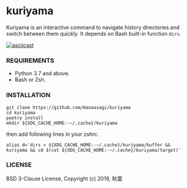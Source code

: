 # kuriyama

Kuriyama is an interactive command to navigate history directories and switch between them quickly. It depends on Bash built-in function `dirs`.

[![asciicast](https://asciinema.org/a/oFRBI9pt34EzpMTEewL85Y30D.svg)](https://asciinema.org/a/oFRBI9pt34EzpMTEewL85Y30D)

### REQUIREMENTS
- Python 3.7 and above.
- Bash or Zsh.

### INSTALLATION

```Shell
git clone https://github.com/Hanaasagi/kuriyama
cd kuriyama
poetry install
mkdir ${XDG_CACHE_HOME:-~/.cache}/kuriyama
```

then add following lines in your zshrc.

```
alias d='dirs > ${XDG_CACHE_HOME:-~/.cache}/kuriyama/buffer && kuriyama && cd $(cat ${XDG_CACHE_HOME:-~/.cache}/kuriyama/target)'
```

### LICENSE

BSD 3-Clause License, Copyright (c) 2019, 秋葉

